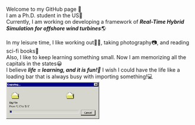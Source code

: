 Welcome to my GitHub page 🙌  
I am a Ph.D. student in the US🗽  
Currently, I am working on developing a framework of ***Real-Time Hybrid Simulation for offshore wind turbines***🌎  

In my leisure time, I like working out🏋️‍♀️, taking photography📷, and reading sci-fi books📖  
Also, I like to keep learning something small. Now I am memorizing all the capitals in the states😀  
I believe ***life = learning, and it is fun!🎈*** I wish I could have the life like a loading bar that is always busy with importing something!💻  
<img src="https://github.com/AkiriSeki/AkiriSeki/blob/main/loading_bar.gif" width="250" height="100"/>
